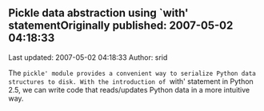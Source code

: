 ## Pickle data abstraction using `with' statementOriginally published: 2007-05-02 04:18:33 
Last updated: 2007-05-02 04:18:33 
Author: srid  
 
The `pickle' module provides a convenient way to serialize Python data structures to disk. With the introduction of `with' statement in Python 2.5, we can write code that reads/updates Python data in a more intuitive way.